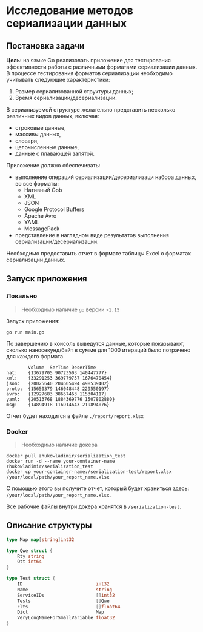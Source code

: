 # Исследование методов сериализации данных

## Постановка задачи

**Цель:** на языке Go реализовать приложение для тестирования эффективности работы с различными форматами сериализации данных. В процессе тестирования форматов сериализации необходимо учитывать следующие характеристики:
1. Размер сериализованной структуры данных;
2. Время сериализации/десериализации.

В сериализуемой структуре желательно представить несколько различных видов данных, включая:
- строковые данные,
- массивы данных,
- словари,
- целочисленные данные,
- данные с плавающей запятой.

Приложение должно обеспечивать:
- выполнение операций сериализации/десериализаци набора данных, во все форматы:
  - Нативный Gob
  - XML
  - JSON
  - Google Protocol Buffers
  - Apache Avro
  - YAML
  - MessagePack
- представление в наглядном виде результатов выполнения сериализации/десериализации.

Необходимо предоставить отчет в формате таблицы Excel о форматах сериализации данных.


## Запуск приложения

### Локально

> Необходимо наличие `go` версии `>1.15`

Запуск приложения:

```
go run main.go
```

По завершению в консоль выведутся данные, которые показывают, сколько наносекунд/байт в сумме для 1000 итераций было потрачено для каждого формата.
```
	    Volume	SerTime	DeserTime
nat:	{13679705 90723503 140447777}
xml:	{33291253 369779757 1676470454}
json:	{20025640 204605494 498539402}
proto:	{15650379 146048448 229550197}
avro:	{12927683 38657463 115304117}
yaml:	{20513768 1884369776 1507802880}
msg:	{14894918 116914643 219894076}
```

Отчет будет находится в файле `./report/report.xlsx`

### Docker

> Необходимо наличие докера

```
docker pull zhukowladimir/serialization_test
docker run -d --name your-container-name zhukowladimir/serialization_test
docker cp your-container-name:/serialization-test/report.xlsx /your/local/path/your_report_name.xlsx
```
С помощью этого вы получите отчет, который будет храниться здесь: `/your/local/path/your_report_name.xlsx`.

Все рабочие файлы внутри докера хранятся в `/serialization-test`.

## Описание структуры

```go
type Map map[string]int32

type Qwe struct {
	Rty string
	Ott int64
}

type Test struct {
	ID                           int32    
	Name                         string    
	ServiceIDs                   []int32   
	Tests                        []Qwe     
	Flts                         []float64 
	Dict                         Map       
	VeryLongNameForSmallVariable float32 
}
```
